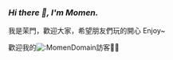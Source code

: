 ### _Hi there 👋, I'm Momen._

我是茉門，歡迎大家，希望朋友們玩的開心 Enjoy~


歡迎我的![:MomenDomain](https://count.getloli.com/get/@:MomenDomain)訪客🎉🎉






























<!--
**MomenDomain/MomenDomain** is a ✨ _special_ ✨ repository because its `README.md` (this file) appears on your GitHub profile.

Here are some ideas to get you started:

- 🔭 I’m currently working on ...
- 🌱 I’m currently learning ...
- 👯 I’m looking to collaborate on ...
- 🤔 I’m looking for help with ...
- 💬 Ask me about ...
- 📫 How to reach me: ...
- 😄 Pronouns: ...
- ⚡ Fun fact: ...
-->
